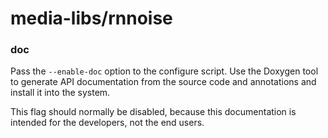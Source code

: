 # media-libs/rnnoise

### doc
Pass the `--enable-doc` option to the configure script. Use the Doxygen tool to generate API documentation from the source code and annotations and install it into the system.

This flag should normally be disabled, because this documentation is intended for the developers, not the end users.
